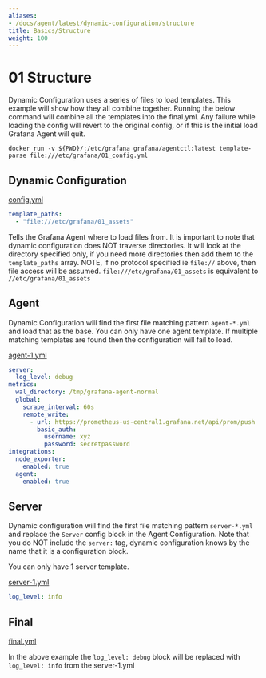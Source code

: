 ```yaml
---
aliases:
- /docs/agent/latest/dynamic-configuration/structure
title: Basics/Structure
weight: 100
---
```


# 01 Structure

Dynamic Configuration uses a series of files to load templates. This example will show how they all combine together. Running the below command will combine all the templates into the final.yml. Any failure while loading the config will revert to the original config, or if this is the initial load Grafana Agent will quit.

`docker run -v ${PWD}/:/etc/grafana grafana/agentctl:latest template-parse file:///etc/grafana/01_config.yml`

## Dynamic Configuration

[config.yml](https://github.com/grafana/agent/blob/main/docs/user/cookbook/dynamic-configuration/01_Basics/01_config.yml)

```yaml
template_paths:
  - "file:///etc/grafana/01_assets"
```

Tells the Grafana Agent where to load files from. It is important to note that dynamic configuration does NOT traverse directories. It will look at the directory specified only, if you need more directories then add them to the `template_paths` array. NOTE, if no protocol specified ie `file://` above, then file access will be assumed. `file:///etc/grafana/01_assets` is equivalent to `//etc/grafana/01_assets`

## Agent

Dynamic Configuration will find the first file matching pattern `agent-*.yml` and load that as the base. You can only have one agent template. If multiple matching templates are found then the configuration will fail to load.

[agent-1.yml](https://github.com/grafana/agent/blob/main/docs/user/cookbook/dynamic-configuration/01_Basics/01_assets/agent-1.yml)

```yaml
server:
  log_level: debug
metrics:
  wal_directory: /tmp/grafana-agent-normal
  global:
    scrape_interval: 60s
    remote_write:
      - url: https://prometheus-us-central1.grafana.net/api/prom/push
        basic_auth:
          username: xyz
          password: secretpassword
integrations:
  node_exporter:
    enabled: true
  agent:
    enabled: true
```

## Server

Dynamic configuration will find the first file matching pattern `server-*.yml` and replace the `Server` config block in
the Agent Configuration. Note that you do NOT include the `server:` tag, dynamic configuration knows by the name that it
is a configuration block.

You can only have 1 server template.

[server-1.yml](https://github.com/grafana/agent/blob/main/docs/user/cookbook/dynamic-configuration/01_Basics/01_assets/server-1.yml)


```yaml
log_level: info
```

## Final

[final.yml](https://github.com/grafana/agent/blob/main/docs/user/cookbook/dynamic-configuration/01_Basics/01_assets/final.yml)

In the above example the `log_level: debug` block will be replaced with `log_level: info` from the server-1.yml
